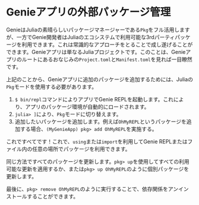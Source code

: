 # Genieアプリの外部パッケージ管理

GenieはJuliaの素晴らしいパッケージマネージャーである`Pkg`をフル活用しますが、一方でGenie開発者はJuliaのエコシステムで利用可能な3rdパーティパッケージを利用できます。これは常識的なアプローチをとることで成し遂げることができます。Genieアプリは単なるJuliaプロジェクトです。このことは、Genieアプリのルートにあるおなじみの`Project.toml`と`Manifest.toml`を見れば一目瞭然です。

上記のことから、Genieアプリに追加のパッケージを追加するためには、Juliaの`Pkg`モードを使用する必要があります。

1. `$ bin/repl`コマンドによりアプリでGenie REPLを起動します。これにより、アプリのパッケージ環境が自動的にロードされます。
2. `julia> ]`により、`Pkg`モードに切り替えます。
3. 追加したいパッケージを追加します。例えば`OhMyREPL`というパッケージを追加する場合、`(MyGenieApp) pkg> add OhMyREPL`を実施する。

これですべてです！これで、`using`または`import`を利用してGenie REPLまたはファイル内の任意の場所でパッケージを利用できます。

同じ方法ですべてのパッケージを更新します。`pkg> up`を使用してすべての利用可能な更新を適用するか、または`pkg> up OhMyREPL`のように個別パッケージを更新します。

最後に、`pkg> remove OhMyREPL`のように実行することで、依存関係をアンインストールすることができます。
